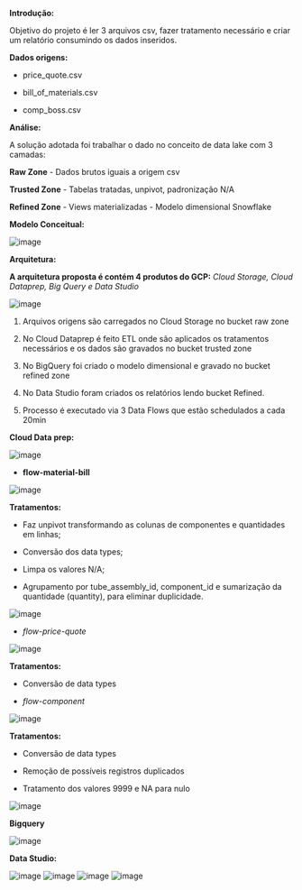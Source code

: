**Introdução:**

Objetivo do projeto é ler 3 arquivos csv, fazer tratamento necessário e criar um
relatório consumindo os dados inseridos.

**Dados origens:**

-   price_quote.csv

-   bill_of_materials.csv

-   comp_boss.csv

**Análise:**

A solução adotada foi trabalhar o dado no conceito de data lake com 3 camadas:

**Raw Zone** - Dados brutos iguais a origem csv

**Trusted Zone** - Tabelas tratadas, unpivot, padronização N/A

**Refined Zone** - Views materializadas - Modelo dimensional Snowflake

**Modelo Conceitual:**

![image](https://user-images.githubusercontent.com/20050770/117561468-8a1cd000-b06d-11eb-85cf-ebea65c61041.png)


**Arquitetura:**

**A arquitetura proposta é contém 4 produtos do GCP:** *Cloud Storage, Cloud
Dataprep, Big Query e Data Studio*

![image](https://user-images.githubusercontent.com/20050770/117561471-93a63800-b06d-11eb-9ba6-e19201616fa4.png)


1.  Arquivos origens são carregados no Cloud Storage no bucket raw zone

2.  No Cloud Dataprep é feito ETL onde são aplicados os tratamentos necessários
    e os dados são gravados no bucket trusted zone

3.  No BigQuery foi criado o modelo dimensional e gravado no bucket refined zone

4.  No Data Studio foram criados os relatórios lendo bucket Refined.

5.  Processo é executado via 3 Data Flows que estão schedulados a cada 20min

**Cloud Data prep:**

![image](https://user-images.githubusercontent.com/20050770/117561480-9b65dc80-b06d-11eb-888b-16055b692907.png)


-   **flow-material-bill**

![image](https://user-images.githubusercontent.com/20050770/117561487-a587db00-b06d-11eb-893b-4ada469207e5.png)


**Tratamentos:**

-   Faz unpivot transformando as colunas de componentes e quantidades em linhas;

-   Conversão dos data types;

-   Limpa os valores N/A;

-   Agrupamento por tube_assembly_id, component_id e sumarização da quantidade
    (quantity), para eliminar duplicidade.

![image](https://user-images.githubusercontent.com/20050770/117561492-af114300-b06d-11eb-9e3b-89c26660b2ec.png)


-   *flow-price-quote*

![image](https://user-images.githubusercontent.com/20050770/117561497-b7697e00-b06d-11eb-861f-e29654278bd2.png)


**Tratamentos:**

-   Conversão de data types

-   *flow-component*

![image](https://user-images.githubusercontent.com/20050770/117561505-c05a4f80-b06d-11eb-933a-5fb2075640fb.png)


**Tratamentos:**

-   Conversão de data types

-   Remoção de possíveis registros duplicados

-   Tratamento dos valores 9999 e NA para nulo

![image](https://user-images.githubusercontent.com/20050770/117561510-cbad7b00-b06d-11eb-836a-dade27b118a1.png)


**Bigquery**

![image](https://user-images.githubusercontent.com/20050770/117561518-d536e300-b06d-11eb-80b5-df8064857057.png)


**Data Studio:**

![image](https://user-images.githubusercontent.com/20050770/117561520-dff17800-b06d-11eb-983e-365f87c95426.png)
![image](https://user-images.githubusercontent.com/20050770/117561524-e4b62c00-b06d-11eb-9d1e-84060fd0fe2e.png)
![image](https://user-images.githubusercontent.com/20050770/117561526-e97ae000-b06d-11eb-9c74-371454aaca61.png)
![image](https://user-images.githubusercontent.com/20050770/117561531-f0095780-b06d-11eb-80be-14b850844c06.png)

